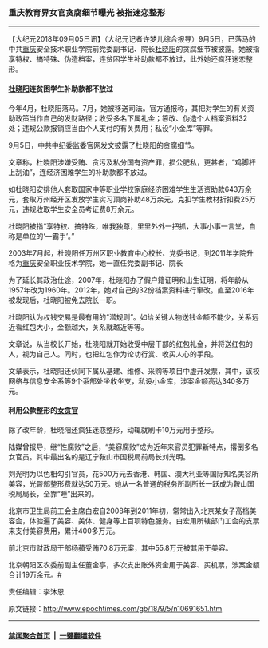 ### 重庆教育界女官贪腐细节曝光 被指迷恋整形
------------------------

<p>【大纪元2018年09月05日讯】（大纪元记者许梦儿综合报导）9月5日，已落马的中共<a href="http://www.epochtimes.com/gb/tag/%E9%87%8D%E5%BA%86.html">重庆</a>安全技术职业学院前党委副书记、院长<a href="http://www.epochtimes.com/gb/tag/%E6%9D%9C%E6%99%93%E9%98%B3.html">杜晓阳</a>的贪腐细节被披露。她被指享特权、搞特殊、伪造档案，连贫困学生补助款都不放过，此外她还疯狂迷恋整形。</p>
<h4><a href="http://www.epochtimes.com/gb/tag/%E6%9D%9C%E6%99%93%E9%98%B3.html">杜晓阳</a>连贫困学生补助款都不放过</h4>
<p>今年4月，杜晓阳落马。7月，她被移送司法。官方通报称，其把对学生的有关资助政策当作自己的发财路径；收受多名下属礼金；篡改、伪造个人档案资料32处；违规公款报销应当由个人支付的有关费用；私设“小金库”等罪。</p>
<p>9月5日，中共中纪委监委官网发文披露了杜晓阳的贪腐细节。</p>
<p>文章称，杜晓阳涉嫌受贿、贪污及私分国有资产罪，损公肥私，更甚者，“鸡脚杆上刮油”，连经济困难学生的补助款都不放过。</p>
<p>如杜晓阳安排他人套取国家中等职业学校家庭经济困难学生生活资助款643万余元，套取万州经开区发放学生实习顶岗补助48万余元，克扣学生教材折扣费25万元，违规收取学生安全员考证费8万余元。</p>
<p>杜晓阳被指“享特权、搞特殊，唯我独尊，里里外外一把抓，大事小事一言堂，自称是单位的‘一霸手’。”</p>
<p>2003年7月起，杜晓阳任万州区职业教育中心校长、党委书记，到2011年学院升格为<a href="http://www.epochtimes.com/gb/tag/%E9%87%8D%E5%BA%86.html">重庆</a>安全职业技术学院，她一直任党委副书记、院长</p>
<p>为了延长其政治仕途，2007年，杜晓阳办了假户籍证明和出生证明，将年龄从1957年改为1960年。2012年，她对自己的32份档案资料进行窜改。直至2016年被发现后，杜晓阳被免去院长一职。</p>
<p>杜晓阳认为权钱交易是最有用的“潜规则”。如给关键人物送钱金额不能少，关系远近看红包大小，金额越大，关系就越近等等。</p>
<p>文章说，从当校长开始，杜晓阳就开始收受中层干部的红包礼金，并将送红包的人，视为自己人。同时，也把红包作为论功行赏、收买人心的手段。</p>
<p>文章表示，杜晓阳还伙同下属从基建、维修、采购等项目中虚开发票，其中，该校网络与信息安全系等9个系部处坐收坐支，私设小金库，涉案金额高达340多万元。</p>
<h4>利用公款整形的<a href="http://www.epochtimes.com/gb/tag/%E5%A5%B3%E8%B4%AA%E5%AE%98.html">女贪官</a></h4>
<p>除了改年龄，杜晓阳还疯狂迷恋整形，动辄就刷卡10万元用于整形。</p>
<p>陆媒曾报导，继“性腐败”之后，“美容腐败”成为近年来官员犯罪新特点，撂倒多名女官员。其中最出名的是辽宁鞍山市国税局前局长刘光明。</p>
<p>刘光明为以色相勾引官员，花500万元去香港、韩国、澳大利亚等国际知名美容所美容，光臀部整形费就达50万元。她从一名普通的税务所副所长一跃成为鞍山国税局局长，全靠“睡”出来的。</p>
<p>北京市卫生局前工会主席白宏自2008年到2011年初，常常出入北京某女子高档美容会，体验遍了美容、美体、健身等上百项特色服务。白宏用所辖部门工会的支票来支付美容费用，累计400多万元。</p>
<p>前北京市财政局干部杨蘋受贿70.8万元案，其中55.8万元被其用于美容。</p>
<p>北京朝阳区农委前副主任董金亭，多次支出账外资金用于美容、买机票，涉案金额合计19万余元。#</p>
<p>责任编辑：李沐恩</p>

原文链接：http://www.epochtimes.com/gb/18/9/5/n10691651.htm


------------------------
#### [禁闻聚合首页](https://github.com/gfw-breaker/banned-news/blob/master/README.md) &nbsp;|&nbsp;  [一键翻墙软件](https://github.com/gfw-breaker/nogfw/blob/master/README.md)